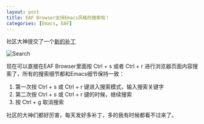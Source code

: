 ```yaml
---
layout: post
title: EAF Browser支持Emacs风格的搜索啦！
categories: [Emacs, EAF]
---
```


社区大神提交了一个[新的补丁](https://github.com/manateelazycat/emacs-application-framework/commit/f5526b01c90d7ac2df22d5f4d06a98f2ad4d76d9)

![Search]({{site.url}}/pics/eaf-browser-support-search/eaf-browser-support-search.png)

现在可以直接在EAF Browser里面按 Ctrl + s 或者 Ctrl + r 进行浏览器页面内容搜索了，所有的搜索细节都和Emacs细节保持一致：
1. 第一次按 Ctrl + s 或 Ctrl + r 键进入搜索模式，输入搜索关键字
2. 第二次按 Ctrl + s 或 Ctrl + r 键的时候，继续搜索
3. 按 Ctrl + g 取消搜索

社区的大神们都好厉害，每天发好多补丁，多的我有时候都看不过来了。

